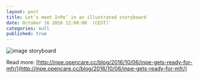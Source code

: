 ```yaml
---
layout: post
title: Let’s meet InPe’ in an illustrated storyboard
date: October 16 2016 12:00:00  (CEST)'
categories: null
published: true
---
```


![image storyboard](https://github.com/opencarecc/inpe/blob/master/docs/assets/inpestoryboard.jpg?raw=true)

Read more:
[http://inpe.opencare.cc/blog/2016/10/06/inpe-gets-ready-for-mfr/](http://inpe.opencare.cc/blog/2016/10/06/inpe-gets-ready-for-mfr/)
